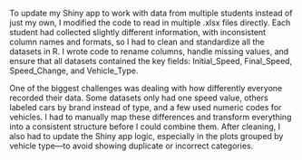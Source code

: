 To update my Shiny app to work with data from multiple students instead of just my own, I modified the code to read in multiple .xlsx files directly. Each student had collected slightly different information, with inconsistent column names and formats, so I had to clean and standardize all the datasets in R. I wrote code to rename columns, handle missing values, and ensure that all datasets contained the key fields: Initial_Speed, Final_Speed, Speed_Change, and Vehicle_Type.

One of the biggest challenges was dealing with how differently everyone recorded their data. Some datasets only had one speed value, others labeled cars by brand instead of type, and a few used numeric codes for vehicles. I had to manually map these differences and transform everything into a consistent structure before I could combine them. After cleaning, I also had to update the Shiny app logic, especially in the plots grouped by vehicle type—to avoid showing duplicate or incorrect categories.
